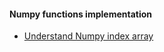 #### Numpy functions implementation

  - [Understand Numpy index array](./numpy/0020_index_array.ipynb)
